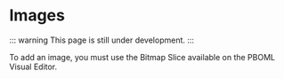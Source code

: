 # Images

::: warning
This page is still under development.
:::

To add an image, you must use the Bitmap Slice available on the PBOML Visual Editor.
